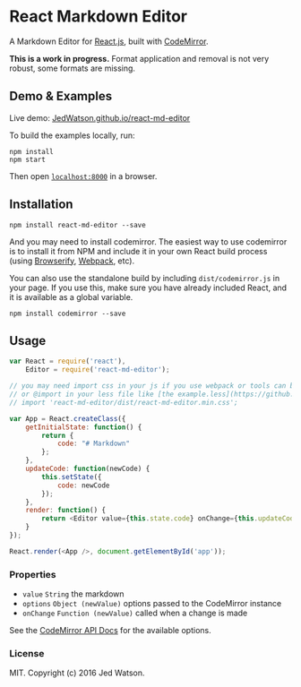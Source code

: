 # React Markdown Editor

A Markdown Editor for [React.js](http://facebook.github.io/react), built with [CodeMirror](https://codemirror.net).

**This is a work in progress.** Format application and removal is not very robust, some formats are missing.


## Demo & Examples

Live demo: [JedWatson.github.io/react-md-editor](http://JedWatson.github.io/react-md-editor)

To build the examples locally, run:

```
npm install
npm start
```

Then open [`localhost:8000`](http://localhost:8000) in a browser.


## Installation

```
npm install react-md-editor --save
```

And you may need to install codemirror. The easiest way to use codemirror is to install it from NPM and include it in your own React build process (using [Browserify](http://browserify.org), [Webpack](http://webpack.github.io/), etc).

You can also use the standalone build by including `dist/codemirror.js` in your page. If you use this, make sure you have already included React, and it is available as a global variable.

```
npm install codemirror --save
```

## Usage

```js
var React = require('react'),
	Editor = require('react-md-editor');

// you may need import css in your js if you use webpack or tools can build css
// or @import in your less file like [the example.less](https://github.com/JedWatson/react-md-editor/blob/master/example/src/example.less#L77)
// import 'react-md-editor/dist/react-md-editor.min.css';

var App = React.createClass({
	getInitialState: function() {
		return {
			code: "# Markdown"
		};
	},
	updateCode: function(newCode) {
		this.setState({
			code: newCode
		});
	},
	render: function() {
		return <Editor value={this.state.code} onChange={this.updateCode} />
	}
});

React.render(<App />, document.getElementById('app'));
```

### Properties

* `value` `String` the markdown
* `options` `Object (newValue)` options passed to the CodeMirror instance
* `onChange` `Function (newValue)` called when a change is made

See the [CodeMirror API Docs](https://codemirror.net/doc/manual.html#api) for the available options.

### License

MIT. Copyright (c) 2016 Jed Watson.
